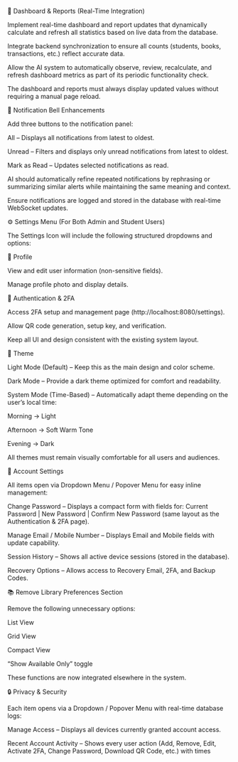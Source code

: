 🧭 Dashboard & Reports (Real-Time Integration)

Implement real-time dashboard and report updates that dynamically calculate and refresh all statistics based on live data from the database.

Integrate backend synchronization to ensure all counts (students, books, transactions, etc.) reflect accurate data.

Allow the AI system to automatically observe, review, recalculate, and refresh dashboard metrics as part of its periodic functionality check.

The dashboard and reports must always display updated values without requiring a manual page reload.

🔔 Notification Bell Enhancements

Add three buttons to the notification panel:

All – Displays all notifications from latest to oldest.

Unread – Filters and displays only unread notifications from latest to oldest.

Mark as Read – Updates selected notifications as read.

AI should automatically refine repeated notifications by rephrasing or summarizing similar alerts while maintaining the same meaning and context.

Ensure notifications are logged and stored in the database with real-time WebSocket updates.

⚙️ Settings Menu (For Both Admin and Student Users)

The Settings Icon will include the following structured dropdowns and options:

🧍 Profile

View and edit user information (non-sensitive fields).

Manage profile photo and display details.

🔐 Authentication & 2FA

Access 2FA setup and management page (http://localhost:8080/settings).

Allow QR code generation, setup key, and verification.

Keep all UI and design consistent with the existing system layout.

🎨 Theme

Light Mode (Default) – Keep this as the main design and color scheme.

Dark Mode – Provide a dark theme optimized for comfort and readability.

System Mode (Time-Based) – Automatically adapt theme depending on the user’s local time:

Morning → Light

Afternoon → Soft Warm Tone

Evening → Dark

All themes must remain visually comfortable for all users and audiences.

👤 Account Settings

All items open via Dropdown Menu / Popover Menu for easy inline management:

Change Password – Displays a compact form with fields for:
Current Password | New Password | Confirm New Password (same layout as the Authentication & 2FA page).

Manage Email / Mobile Number – Displays Email and Mobile fields with update capability.

Session History – Shows all active device sessions (stored in the database).

Recovery Options – Allows access to Recovery Email, 2FA, and Backup Codes.

📚 Remove Library Preferences Section

Remove the following unnecessary options:

List View

Grid View

Compact View

“Show Available Only” toggle

These functions are now integrated elsewhere in the system.

🔒 Privacy & Security

Each item opens via a Dropdown / Popover Menu with real-time database logs:

Manage Access – Displays all devices currently granted account access.

Recent Account Activity – Shows every user action (Add, Remove, Edit, Activate 2FA, Change Password, Download QR Code, etc.) with times